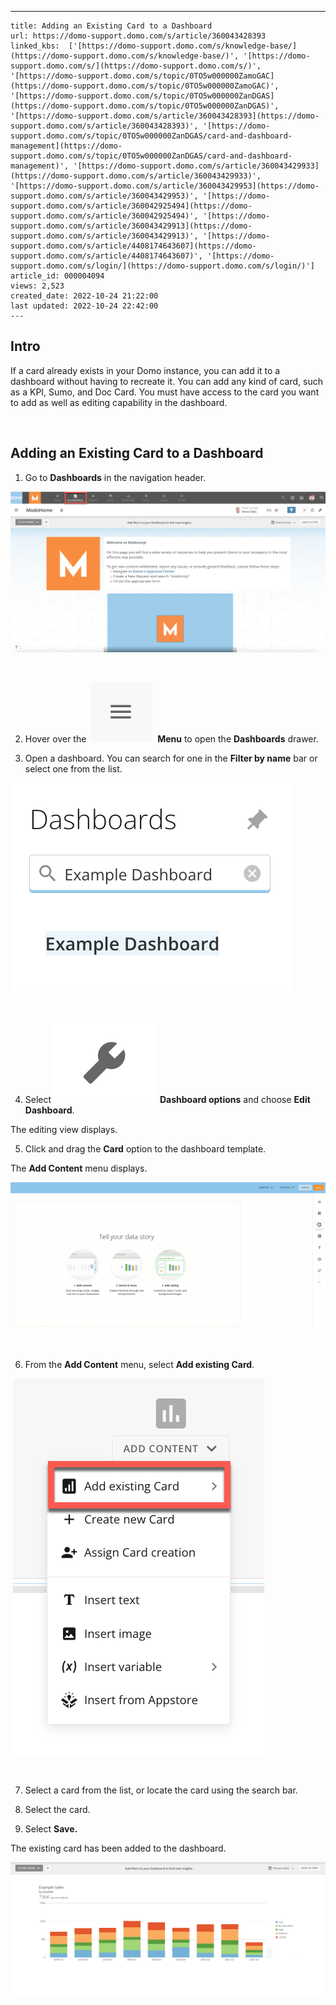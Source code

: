 ---
    title: Adding an Existing Card to a Dashboard
    url: https://domo-support.domo.com/s/article/360043428393
    linked_kbs:  ['[https://domo-support.domo.com/s/knowledge-base/](https://domo-support.domo.com/s/knowledge-base/)', '[https://domo-support.domo.com/s/](https://domo-support.domo.com/s/)', '[https://domo-support.domo.com/s/topic/0TO5w000000ZamoGAC](https://domo-support.domo.com/s/topic/0TO5w000000ZamoGAC)', '[https://domo-support.domo.com/s/topic/0TO5w000000ZanDGAS](https://domo-support.domo.com/s/topic/0TO5w000000ZanDGAS)', '[https://domo-support.domo.com/s/article/360043428393](https://domo-support.domo.com/s/article/360043428393)', '[https://domo-support.domo.com/s/topic/0TO5w000000ZanDGAS/card-and-dashboard-management](https://domo-support.domo.com/s/topic/0TO5w000000ZanDGAS/card-and-dashboard-management)', '[https://domo-support.domo.com/s/article/360043429933](https://domo-support.domo.com/s/article/360043429933)', '[https://domo-support.domo.com/s/article/360043429953](https://domo-support.domo.com/s/article/360043429953)', '[https://domo-support.domo.com/s/article/360042925494](https://domo-support.domo.com/s/article/360042925494)', '[https://domo-support.domo.com/s/article/360043429913](https://domo-support.domo.com/s/article/360043429913)', '[https://domo-support.domo.com/s/article/4408174643607](https://domo-support.domo.com/s/article/4408174643607)', '[https://domo-support.domo.com/s/login/](https://domo-support.domo.com/s/login/)']
    article_id: 000004094
    views: 2,523
    created_date: 2022-10-24 21:22:00
    last updated: 2022-10-24 22:42:00
    ---



Intro
-----


If a card already exists in your Domo instance, you can add it to a dashboard without having to recreate it. You can add any kind of card, such as a KPI, Sumo, and Doc Card. You must have access to the card you want to add as well as editing capability in the dashboard.


 


Adding an Existing Card to a Dashboard
--------------------------------------


1. Go to **Dashboards** in the navigation header. 


![2022-07-06_11-51-48.png](2022-07-06_11-51-48.png)


 


2. Hover over the  ![Screen_Shot_2022-07-06_at_4.03.04_PM.png](Screen_Shot_2022-07-06_at_4.03.04_PM.png)  **Menu** to open the **Dashboards** drawer. 


3. Open a dashboard. You can search for one in the **Filter by name** bar or select one from the list. 


![Screen_Shot_2022-07-06_at_4.03.26_PM.png](Screen_Shot_2022-07-06_at_4.03.26_PM.png)


 


4. Select ![Screen_Shot_2022-08-02_at_3.40.22_PM.png](Screen_Shot_2022-08-02_at_3.40.22_PM.png) **Dashboard options** and choose **Edit Dashboard**.


The editing view displays. 


5. Click and drag the **Card** option to the dashboard template. 


The **Add Content** menu displays.  


![2022-08-02_16-02-21__1_.gif](2022-08-02_16-02-21__1_.gif)


 


6. From the **Add Content** menu, select **Add existing Card**.


 ![2022-08-02_15-50-05.png](2022-08-02_15-50-05.png)


 


7. Select a card from the list, or locate the card using the search bar. 


8. Select the card. 


9. Select **Save.**


The existing card has been added to the dashboard. 


![Screen_Shot_2022-08-02_at_4.27.21_PM.png](Screen_Shot_2022-08-02_at_4.27.21_PM.png)


 


 

